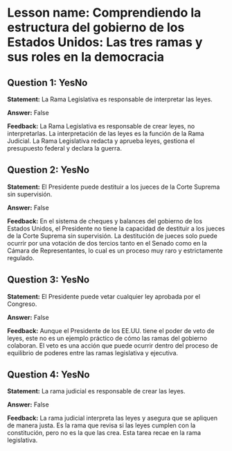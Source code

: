 # Lesson name: Comprendiendo la estructura del gobierno de los Estados Unidos: Las tres ramas y sus roles en la democracia

## Question 1: YesNo

**Statement:** La Rama Legislativa es responsable de interpretar las leyes.

**Answer:** False

**Feedback:**
La Rama Legislativa es responsable de crear leyes, no interpretarlas. La interpretación de las leyes es la función de la Rama Judicial. La Rama Legislativa redacta y aprueba leyes, gestiona el presupuesto federal y declara la guerra.


## Question 2: YesNo

**Statement:** El Presidente puede destituir a los jueces de la Corte Suprema sin supervisión.

**Answer:** False

**Feedback:**
En el sistema de cheques y balances del gobierno de los Estados Unidos, el Presidente no tiene la capacidad de destituir a los jueces de la Corte Suprema sin supervisión. La destitución de jueces solo puede ocurrir por una votación de dos tercios tanto en el Senado como en la Cámara de Representantes, lo cual es un proceso muy raro y estrictamente regulado.


## Question 3: YesNo

**Statement:** El Presidente puede vetar cualquier ley aprobada por el Congreso.

**Answer:** False

**Feedback:**
Aunque el Presidente de los EE.UU. tiene el poder de veto de leyes, este no es un ejemplo práctico de cómo las ramas del gobierno colaboran. El veto es una acción que puede ocurrir dentro del proceso de equilibrio de poderes entre las ramas legislativa y ejecutiva.


## Question 4: YesNo

**Statement:** La rama judicial es responsable de crear las leyes.

**Answer:** False

**Feedback:**
La rama judicial interpreta las leyes y asegura que se apliquen de manera justa. Es la rama que revisa si las leyes cumplen con la constitución, pero no es la que las crea. Esta tarea recae en la rama legislativa.

